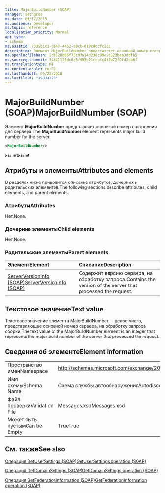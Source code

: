 ```yaml
---
title: MajorBuildNumber (SOAP)
manager: sethgros
ms.date: 09/17/2015
ms.audience: Developer
ms.topic: reference
localization_priority: Normal
api_type:
- schema
ms.assetid: 7335b1c1-0b47-4452-a8cb-d19cddcfc281
description: Элемент MajorBuildNumber представляет основной номер построения для сервера.
ms.openlocfilehash: 2d6520b65f75c9fa14d236c99e96523baa3ddfb5
ms.sourcegitcommit: 34041125dc8c5f993b21cebfc4f8b72f0fd2cb6f
ms.translationtype: MT
ms.contentlocale: ru-RU
ms.lasthandoff: 06/25/2018
ms.locfileid: "19834329"
---
```

# <a name="majorbuildnumber-soap"></a><span data-ttu-id="677e2-103">MajorBuildNumber (SOAP)</span><span class="sxs-lookup"><span data-stu-id="677e2-103">MajorBuildNumber (SOAP)</span></span>

<span data-ttu-id="677e2-104">Элемент **MajorBuildNumber** представляет основной номер построения для сервера.</span><span class="sxs-lookup"><span data-stu-id="677e2-104">The **MajorBuildNumber** element represents major build number for the server.</span></span> 
  
```XML
<MajorBuildNumber/>
```

 <span data-ttu-id="677e2-105">**xs: int**</span><span class="sxs-lookup"><span data-stu-id="677e2-105">**xs:int**</span></span>
## <a name="attributes-and-elements"></a><span data-ttu-id="677e2-106">Атрибуты и элементы</span><span class="sxs-lookup"><span data-stu-id="677e2-106">Attributes and elements</span></span>

<span data-ttu-id="677e2-107">В разделах ниже приводится описание атрибутов, дочерних и родительских элементов.</span><span class="sxs-lookup"><span data-stu-id="677e2-107">The following sections describe attributes, child elements, and parent elements.</span></span>
  
### <a name="attributes"></a><span data-ttu-id="677e2-108">Атрибуты</span><span class="sxs-lookup"><span data-stu-id="677e2-108">Attributes</span></span>

<span data-ttu-id="677e2-109">Нет.</span><span class="sxs-lookup"><span data-stu-id="677e2-109">None.</span></span>
  
### <a name="child-elements"></a><span data-ttu-id="677e2-110">Дочерние элементы</span><span class="sxs-lookup"><span data-stu-id="677e2-110">Child elements</span></span>

<span data-ttu-id="677e2-111">Нет.</span><span class="sxs-lookup"><span data-stu-id="677e2-111">None.</span></span>
  
### <a name="parent-elements"></a><span data-ttu-id="677e2-112">Родительские элементы</span><span class="sxs-lookup"><span data-stu-id="677e2-112">Parent elements</span></span>

|<span data-ttu-id="677e2-113">**Элемент**</span><span class="sxs-lookup"><span data-stu-id="677e2-113">**Element**</span></span>|<span data-ttu-id="677e2-114">**Описание**</span><span class="sxs-lookup"><span data-stu-id="677e2-114">**Description**</span></span>|
|:-----|:-----|
|[<span data-ttu-id="677e2-115">ServerVersionInfo (SOAP)</span><span class="sxs-lookup"><span data-stu-id="677e2-115">ServerVersionInfo (SOAP)</span></span>](serverversioninfo-soap.md) <br/> |<span data-ttu-id="677e2-116">Содержит версию сервера, на обработку запроса.</span><span class="sxs-lookup"><span data-stu-id="677e2-116">Contains the version of the server that processed the request.</span></span>  <br/> |
   
## <a name="text-value"></a><span data-ttu-id="677e2-117">Текстовое значение</span><span class="sxs-lookup"><span data-stu-id="677e2-117">Text value</span></span>

<span data-ttu-id="677e2-118">Текстовое значение элемента MajorBuildNumber — целое число, представляющее основной номер сервера, на обработку запроса сборки.</span><span class="sxs-lookup"><span data-stu-id="677e2-118">The text value of the MajorBuildNumber element is an integer that represents the major build number of the server that processed the request.</span></span>
  
## <a name="element-information"></a><span data-ttu-id="677e2-119">Сведения об элементе</span><span class="sxs-lookup"><span data-stu-id="677e2-119">Element information</span></span>

|||
|:-----|:-----|
|<span data-ttu-id="677e2-120">Пространство имен</span><span class="sxs-lookup"><span data-stu-id="677e2-120">Namespace</span></span>  <br/> |http://schemas.microsoft.com/exchange/2010/Autodiscover  <br/> |
|<span data-ttu-id="677e2-121">Имя схемы</span><span class="sxs-lookup"><span data-stu-id="677e2-121">Schema Name</span></span>  <br/> |<span data-ttu-id="677e2-122">Схема службы автообнаружения</span><span class="sxs-lookup"><span data-stu-id="677e2-122">Autodiscover schema</span></span>  <br/> |
|<span data-ttu-id="677e2-123">Файл проверки</span><span class="sxs-lookup"><span data-stu-id="677e2-123">Validation File</span></span>  <br/> |<span data-ttu-id="677e2-124">Messages.xsd</span><span class="sxs-lookup"><span data-stu-id="677e2-124">Messages.xsd</span></span>  <br/> |
|<span data-ttu-id="677e2-125">Может быть пустым</span><span class="sxs-lookup"><span data-stu-id="677e2-125">Can be Empty</span></span>  <br/> |<span data-ttu-id="677e2-126">True</span><span class="sxs-lookup"><span data-stu-id="677e2-126">True</span></span>  <br/> |
   
## <a name="see-also"></a><span data-ttu-id="677e2-127">См. также</span><span class="sxs-lookup"><span data-stu-id="677e2-127">See also</span></span>



[<span data-ttu-id="677e2-128">Операция GetUserSettings (SOAP)</span><span class="sxs-lookup"><span data-stu-id="677e2-128">GetUserSettings operation (SOAP)</span></span>](getusersettings-operation-soap.md)
  
[<span data-ttu-id="677e2-129">Операция GetDomainSettings (SOAP)</span><span class="sxs-lookup"><span data-stu-id="677e2-129">GetDomainSettings operation (SOAP)</span></span>](getdomainsettings-operation-soap.md)
  
[<span data-ttu-id="677e2-130">Операция GetFederationInformation (SOAP)</span><span class="sxs-lookup"><span data-stu-id="677e2-130">GetFederationInformation operation (SOAP)</span></span>](getfederationinformation-operation-soap.md)

